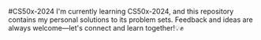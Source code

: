 #CS50x-2024
I'm currently learning CS50x-2024, and this repository contains my personal solutions to its problem sets. Feedback and ideas are always welcome—let's connect and learn together!💡✊
